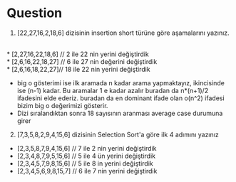 # Question
1) [22,27,16,2,18,6]  dizisinin insertion short türüne göre aşamalarını yazınız.
<br>
* [2,27,16,22,18,6] // 2 ile 22 nin yerini değiştirdik
</br>
* [2,6,16,22,18,27] // 6 ile 27 nin değerini değiştirdik
<br>
* [2,6,16,18,22,27]// 18 ile 22 nin yerini değiştirdik
<br>

* big o  gösterimi ise ilk  aramada n kadar arama yapmaktayız, ikincisinde ise (n-1) kadar. Bu aramalar 1 e kadar azalır buradan da n*(n+1)/2 ifadesini elde ederiz. buradan da en dominant ifade olan o(n^2) ifadesi bizim big o değerimizi gösterir.
* Dizi sıralandıktan sonra 18 sayısının aranması average case durumuna girer

2) [7,3,5,8,2,9,4,15,6] dizisinin Selection Sort'a göre ilk 4 adımını yazınız
* [2,3,5,8,7,9,4,15,6] // 7 ile 2 nin yerini değiştirdik
* [2,3,4,8,7,9,5,15,6] // 5 ile 4 ün yerini değiştirdik
* [2,3,4,5,7,9,8,15,6] // 5 ile 8 in yerini değiştirdik
* [2,3,4,5,6,9,8,15,7] // 6 ile 7 nin yerini değiştirdik
